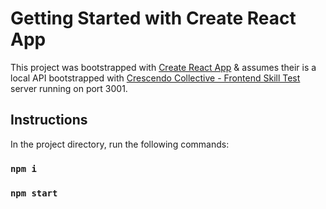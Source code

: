 # Getting Started with Create React App

This project was bootstrapped with [Create React App](https://github.com/facebook/create-react-app) & assumes their is a local API bootstrapped with [Crescendo Collective - Frontend Skill Test](https://bitbucket.org/crescendocollective/frontend-api-skills-test/src/master/) server running on port 3001.

## Instructions

In the project directory, run the following commands:

### `npm i`
### `npm start`